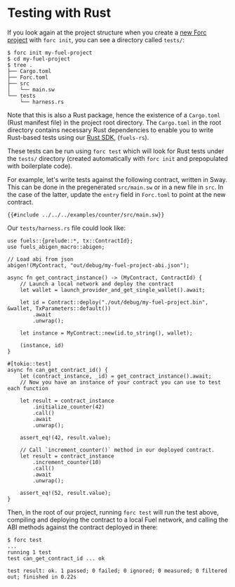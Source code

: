 # Testing with Rust

If you look again at the project structure when you create a [new Forc project](../introduction/forc_project.md) with `forc init`, you can see a directory called `tests/`:

```plaintext
$ forc init my-fuel-project
$ cd my-fuel-project
$ tree .
├── Cargo.toml
├── Forc.toml
├── src
│   └── main.sw
└── tests
    └── harness.rs
```

Note that this is also a Rust package, hence the existence of a `Cargo.toml` (Rust manifest file) in the project root directory. The `Cargo.toml` in the root directory contains necessary Rust dependencies to enable you to write Rust-based tests using our [Rust SDK](https://github.com/FuelLabs/fuels-rs), (`fuels-rs`).

These tests can be run using `forc test` which will look for Rust tests under the `tests/` directory (created automatically with `forc init` and prepopulated with boilerplate code).

For example, let's write tests against the following contract, written in Sway. This can be done in the pregenerated `src/main.sw` or in a new file in `src`. In the case of the latter, update the `entry` field in `Forc.toml` to point at the new contract.

```sway
{{#include ../../../examples/counter/src/main.sw}}
```

Our `tests/harness.rs` file could look like:

<!--TODO add test here once examples are tested-->

```rust,ignore
use fuels::{prelude::*, tx::ContractId};
use fuels_abigen_macro::abigen;

// Load abi from json
abigen!(MyContract, "out/debug/my-fuel-project-abi.json");

async fn get_contract_instance() -> (MyContract, ContractId) {
    // Launch a local network and deploy the contract
    let wallet = launch_provider_and_get_single_wallet().await;

    let id = Contract::deploy("./out/debug/my-fuel-project.bin", &wallet, TxParameters::default())
        .await
        .unwrap();

    let instance = MyContract::new(id.to_string(), wallet);

    (instance, id)
}

#[tokio::test]
async fn can_get_contract_id() {
    let (contract_instance, _id) = get_contract_instance().await;
    // Now you have an instance of your contract you can use to test each function

    let result = contract_instance
        .initialize_counter(42)
        .call()
        .await
        .unwrap();

    assert_eq!(42, result.value);

    // Call `increment_counter()` method in our deployed contract.
    let result = contract_instance
        .increment_counter(10)
        .call()
        .await
        .unwrap();

    assert_eq!(52, result.value);
}
```

Then, in the root of our project, running `forc test` will run the test above, compiling and deploying the contract to a local Fuel network, and calling the ABI methods against the contract deployed in there:

```console
$ forc test
...
running 1 test
test can_get_contract_id ... ok

test result: ok. 1 passed; 0 failed; 0 ignored; 0 measured; 0 filtered out; finished in 0.22s
```
